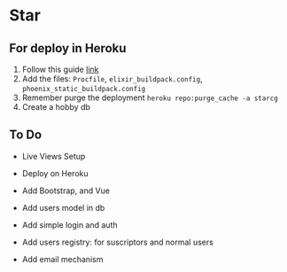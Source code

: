 # Star

## For deploy in Heroku

1. Follow this guide [link](https://alchemist.camp/episodes/deploy-phoenix-heroku)
2. Add the files: `Procfile`, `elixir_buildpack.config`, `phoenix_static_buildpack.config`
3. Remember purge the deployment `heroku repo:purge_cache -a starcg`
4. Create a hobby db

## To Do

- Live Views Setup
- Deploy on Heroku
- Add Bootstrap, and Vue
- Add users model in db
- Add simple login and auth

- Add users registry: for suscriptors and normal users
- Add email mechanism
